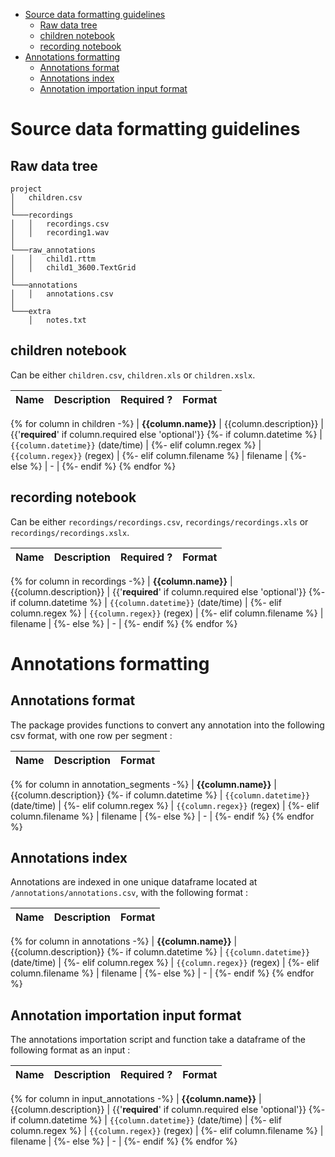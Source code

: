 

- [Source data formatting guidelines](#source-data-formatting-guidelines)
  - [Raw data tree](#raw-data-tree)
  - [children notebook](#children-notebook)
  - [recording notebook](#recording-notebook)
- [Annotations formatting](#annotations-formatting)
  - [Annotations format](#annotations-format)
  - [Annotations index](#annotations-index)
  - [Annotation importation input format](#annotation-importation-input-format)

# Source data formatting guidelines

## Raw data tree

```
project
│   children.csv
│
└───recordings
│   │   recordings.csv
│   │   recording1.wav
│
└───raw_annotations
│   │   child1.rttm
│   │   child1_3600.TextGrid
│
└───annotations
│   │   annotations.csv
│
└───extra
    │   notes.txt
``` 

## children notebook

Can be either `children.csv`, `children.xls` or `children.xslx`.

| Name | Description | Required ? | Format |
|------|-------------|------------|--------|
{% for column in children -%}
| **{{column.name}}** | {{column.description}} | {{'**required**' if column.required else 'optional'}}
{%- if column.datetime %} | `{{column.datetime}}` (date/time) |
{%- elif column.regex %} | `{{column.regex}}` (regex) |
{%- elif column.filename %} | filename |
{%- else %} | - |
{%- endif %}
{% endfor %}



## recording notebook

Can be either `recordings/recordings.csv`, `recordings/recordings.xls` or `recordings/recordings.xslx`.

| Name | Description | Required ? | Format |
|------|-------------|------------|--------|
{% for column in recordings -%}
| **{{column.name}}** | {{column.description}} | {{'**required**' if column.required else 'optional'}}
{%- if column.datetime %} | `{{column.datetime}}` (date/time) |
{%- elif column.regex %} | `{{column.regex}}` (regex) |
{%- elif column.filename %} | filename |
{%- else %} | - |
{%- endif %}
{% endfor %}

# Annotations formatting

## Annotations format

The package provides functions to convert any annotation into the following csv format, with one row per segment :

| Name | Description | Format |
|------|-------------|--------|
{% for column in annotation_segments -%}
| **{{column.name}}** | {{column.description}}
{%- if column.datetime %} | `{{column.datetime}}` (date/time) |
{%- elif column.regex %} | `{{column.regex}}` (regex) |
{%- elif column.filename %} | filename |
{%- else %} | - |
{%- endif %}
{% endfor %}

## Annotations index

Annotations are indexed in one unique dataframe located at `/annotations/annotations.csv`, with the following format :

| Name | Description | Format |
|------|-------------|--------|
{% for column in annotations -%}
| **{{column.name}}** | {{column.description}}
{%- if column.datetime %} | `{{column.datetime}}` (date/time) |
{%- elif column.regex %} | `{{column.regex}}` (regex) |
{%- elif column.filename %} | filename |
{%- else %} | - |
{%- endif %}
{% endfor %}

## Annotation importation input format

The annotations importation script and function take a dataframe of the following format as an input :

| Name | Description | Required ? | Format |
|------|-------------|------------|--------|
{% for column in input_annotations -%}
| **{{column.name}}** | {{column.description}} | {{'**required**' if column.required else 'optional'}}
{%- if column.datetime %} | `{{column.datetime}}` (date/time) |
{%- elif column.regex %} | `{{column.regex}}` (regex) |
{%- elif column.filename %} | filename |
{%- else %} | - |
{%- endif %}
{% endfor %}


